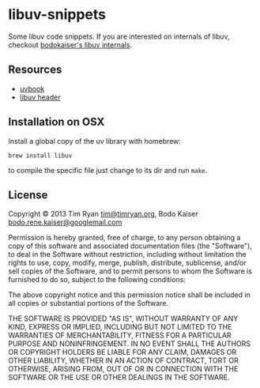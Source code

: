 # libuv-snippets

Some libuv code snippets. If you are interested on internals of libuv, checkout [bodokaiser's libuv internals](http://github.com/bodokaiser/libuv-internals).

## Resources

* [uvbook](http://nikhilm.github.com/uvbook)
* [libuv header](http://github.com/joyent/libuv/blob/master/include/uv.h)

## Installation on OSX

Install a global copy of the uv library with homebrew:

```
brew install libuv

```

to compile the specific file just change to its dir and run ```make```.

## License

Copyright © 2013 Tim Ryan <tim@timryan.org>, Bodo Kaiser <bodo.rene.kaiser@googlemail.com>

Permission is hereby granted, free of charge, to any person obtaining
a copy of this software and associated documentation files (the
"Software"), to deal in the Software without restriction, including
without limitation the rights to use, copy, modify, merge, publish,
distribute, sublicense, and/or sell copies of the Software, and to
permit persons to whom the Software is furnished to do so, subject to
the following conditions:

The above copyright notice and this permission notice shall be
included in all copies or substantial portions of the Software.

THE SOFTWARE IS PROVIDED "AS IS", WITHOUT WARRANTY OF ANY KIND,
EXPRESS OR IMPLIED, INCLUDING BUT NOT LIMITED TO THE WARRANTIES OF
MERCHANTABILITY, FITNESS FOR A PARTICULAR PURPOSE AND
NONINFRINGEMENT. IN NO EVENT SHALL THE AUTHORS OR COPYRIGHT HOLDERS BE
LIABLE FOR ANY CLAIM, DAMAGES OR OTHER LIABILITY, WHETHER IN AN ACTION
OF CONTRACT, TORT OR OTHERWISE, ARISING FROM, OUT OF OR IN CONNECTION
WITH THE SOFTWARE OR THE USE OR OTHER DEALINGS IN THE SOFTWARE.
